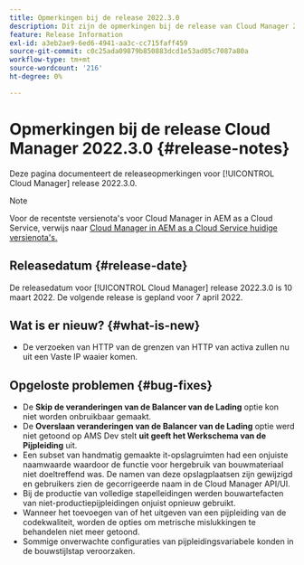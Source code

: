 ```yaml
---
title: Opmerkingen bij de release 2022.3.0
description: Dit zijn de opmerkingen bij de release van Cloud Manager 2022.3.0.
feature: Release Information
exl-id: a3eb2ae9-6ed6-4941-aa3c-cc715faff459
source-git-commit: c0c25ada09879b850883dcd1e53ad05c7087a80a
workflow-type: tm+mt
source-wordcount: '216'
ht-degree: 0%

---
```


# Opmerkingen bij de release Cloud Manager 2022.3.0 {#release-notes}

Deze pagina documenteert de releaseopmerkingen voor [!UICONTROL Cloud Manager] release 2022.3.0.

>[!NOTE]
>
>Voor de recentste versienota&#39;s voor Cloud Manager in AEM as a Cloud Service, verwijs naar [ Cloud Manager in AEM as a Cloud Service huidige versienota&#39;s.](https://experienceleague.adobe.com/docs/experience-manager-cloud-service/content/implementing/using-cloud-manager/release-notes-cloud-manager/release-notes-cm-current.html)

## Releasedatum {#release-date}

De releasedatum voor [!UICONTROL Cloud Manager] release 2022.3.0 is 10 maart 2022. De volgende release is gepland voor 7 april 2022.

## Wat is er nieuw? {#what-is-new}

* De verzoeken van HTTP van de grenzen van HTTP van activa zullen nu uit een Vaste IP waaier komen.


## Opgeloste problemen {#bug-fixes}

* De **Skip de veranderingen van de Balancer van de Lading** optie kon niet worden onbruikbaar gemaakt.
* De **Overslaan veranderingen van de Balancer van de Lading** optie werd niet getoond op AMS Dev stelt **uit geeft het Werkschema van de Pijpleiding** uit.
* Een subset van handmatig gemaakte it-opslagruimten had een onjuiste naamwaarde waardoor de functie voor hergebruik van bouwmateriaal niet doeltreffend was. De namen van deze opslagplaatsen zijn gewijzigd en gebruikers zien de gecorrigeerde naam in de Cloud Manager API/UI.
* Bij de productie van volledige stapelleidingen werden bouwartefacten van niet-productiepijpleidingen onjuist opnieuw gebruikt.
* Wanneer het toevoegen van of het uitgeven van een pijpleiding van de codekwaliteit, worden de opties om metrische mislukkingen te behandelen niet meer getoond.
* Sommige onverwachte configuraties van pijpleidingsvariabele konden in de bouwstijlstap veroorzaken.
